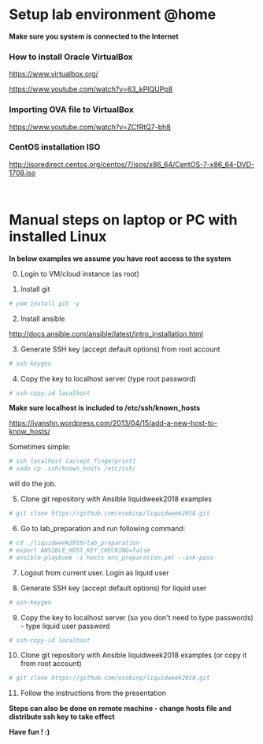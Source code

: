 # Setup lab environment @home

**Make sure you system is connected to the Internet**

### How to install Oracle VirtualBox

https://www.virtualbox.org/

https://www.youtube.com/watch?v=63_kPIQUPp8

### Importing OVA file to VirtualBox

https://www.youtube.com/watch?v=ZCfRtQ7-bh8

### CentOS installation ISO

http://isoredirect.centos.org/centos/7/isos/x86_64/CentOS-7-x86_64-DVD-1708.iso

<br>

# Manual steps on laptop or PC with installed Linux

**In below examples we assume you have root access to the system**


0. Login to VM/cloud instance (as root)

1. Install git

```bash
# yum install git -y
```

2. Install ansible

http://docs.ansible.com/ansible/latest/intro_installation.html


3. Generate SSH key (accept default options) from root account

```bash
# ssh-keygen
```

4. Copy the key to localhost server (type root password)

```bash
# ssh-copy-id localhost
```

**Make sure localhost is included to /etc/ssh/known_hosts**

https://ivanshn.wordpress.com/2013/04/15/add-a-new-host-to-know_hosts/

Sometimes simple:

```bash
# ssh localhost (accept fingerprint)
# sudo cp .ssh/known_hosts /etc/ssh/
```

will do the job.

5. Clone git repository with Ansible liquidweek2018 examples

```bash
# git clone https://github.com/osobinp/liquidweek2018.git
```

6. Go to lab_preparation and run following command:

```bash
# cd ./liquidweek2018/lab_preparation
# export ANSIBLE_HOST_KEY_CHECKING=false
# ansible-playbook -i hosts env_preparation.yml --ask-pass
```

7. Logout from current user. Login as liquid user

8. Generate SSH key (accept default options) for liquid user

```bash
# ssh-keygen
```

9. Copy the key to localhost server (so you don't need to type passwords) - type liquid user password

```bash
# ssh-copy-id localhost
```

10. Clone git repository with Ansible liquidweek2018 examples (or copy it from root account)

```bash
# git clone https://github.com/osobinp/liquidweek2018.git
```

11. Follow the instructions from the presentation

**Steps can also be done on remote machine - change hosts file and distribute ssh key to take effect**

**Have fun ! :)**

